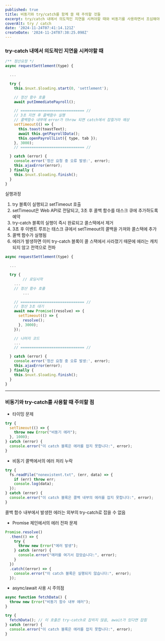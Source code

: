 ```yaml
---
published: true
title: 비동기와 try/catch를 함께 쓸 때 주의할 것들
excerpt: try/catch 내에서 의도적인 지연을 시켜야할 때와 비동기를 사용하면서 조심해야 할 몇 가지
coverAlt: try / catch
date: '2024-11-24T07:41:14.121Z'
createDate: '2024-11-24T07:38:25.098Z'
---
```


### try-catch 내에서 의도적인 지연을 시켜야할 때

```jsx
/** 정산요청 */
async requestSettlement(type) {

  ...

  try {
    this.$nuxt.$loading.start(0, 'settlement');

    // 정산 함수 호출
    await putImmediatePayroll();

    // ============================= //
    // 3초 지연 후 콜백함수 실행
    // 콜백함수 내부에 error가 throw 되면 catch에서 잡힐거라 예상
    setTimeout(() => {
      this.toast(toastText);
      await this.getPayrollData();
      this.openPayrollList({ type, tab });
    }, 3000);
    // ============================= //

  } catch (error) {
    console.error('정산 요청 중 오류 발생:', error);
    this.ajaxError(error);
  } finally {
    this.$nuxt.$loading.finish();
  }
}
```

실행과정

1. try 블록이 실행되고 setTimeout 호출
2. setTimeout은 Web API로 전달되고, 3초 후 콜백 함수를 태스크 큐에 추가하도록 예약
3. try-catch 블록의 실행이 즉시 완료되고 콜스택에서 제거
4. 3초 후 이벤트 루프는 태스크 큐에서 setTimeout의 콜백을 가져와 콜스택에 추가
5. 콜백 함수가 실행됨
6. 에러가 발생하면 이미 try-catch 블록이 콜 스택에서 사라졌기 때문에 에러는 캐치되지 않고 전역으로 전파

```jsx
async requestSettlement(type) {

  ...

  try {
		// 로딩시작
    ...
    // 정산 함수 호출
		...

    // ============================= //
    // 정산 3초 대기
    await new Promise((resolve) => {
      setTimeout(() => {
        resolve();
      }, 3000);
    });

    // 나머지 코드
    ...
    // ============================= //

  } catch (error) {
    console.error('정산 요청 중 오류 발생:', error);
    this.ajaxError(error);
  } finally {
    this.$nuxt.$loading.finish();
  }
}
```

---

### 비동기와 try-catch를 사용할 때 주의할 점

- 타이밍 문제

```jsx
try {
  setTimeout(() => {
    throw new Error("비동기 에러");
  }, 1000);
} catch (error) {
  console.error("이 catch 블록은 에러를 잡지 못합니다:", error);
}
```

- 비동기 콜백에서의 에러 처리 누락

```jsx
try {
  fs.readFile("nonexistent.txt", (err, data) => {
    if (err) throw err;
    console.log(data);
  });
} catch (error) {
  console.error("이 catch 블록은 콜백 내부의 에러를 잡지 못합니다:", error);
}
```

콜백 함수 내부에서 발생한 에러는 외부의 try-catch로 잡을 수 없음

- Promise 체인에서의 에러 전파 문제

```jsx
Promise.resolve()
  .then(() => {
    try {
      throw new Error("에러 발생");
    } catch (error) {
      console.error("에러를 여기서 잡았습니다:", error);
    }
  })
  .catch((error) => {
    console.error("이 catch 블록은 실행되지 않습니다:", error);
  });
```

- async/await 사용 시 주의점

```jsx
async function fetchData() {
  throw new Error("비동기 함수 내부 에러");
}

try {
  fetchData(); // 이 호출은 try-catch로 잡히지 않음, await가 있다면 잡힘
} catch (error) {
  console.error("이 catch 블록은 에러를 잡지 못합니다:", error);
}
```
